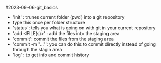 #2023-09-06-git_basics

- 'init' : trunes current folder (pwd) into a git repository 
- type this once per folder structure 
- 'status': tells you what is going on with git in your current repository 
- 'add <FILE(s)>' : add the files into the staging area
- 'commit': commit the files from the staging area
- 'commit -m "..."': you can do this to commit directly instead of going through the stagin area
- 'log' : to get info and commit history